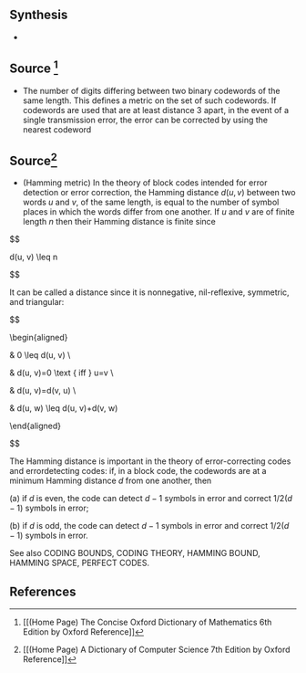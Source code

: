 ## Synthesis
- 
## Source [^1]
- The number of digits differing between two binary codewords of the same length. This defines a metric on the set of such codewords. If codewords are used that are at least distance 3 apart, in the event of a single transmission error, the error can be corrected by using the nearest codeword

## Source[^2]
- (Hamming metric) In the theory of block codes intended for error detection or error correction, the Hamming distance $d(u, v)$ between two words $u$ and $v$, of the same length, is equal to the number of symbol places in which the words differ from one another. If $u$ and $v$ are of finite length $n$ then their Hamming distance is finite since

  

$$

d(u, v) \leq n

$$

  

It can be called a distance since it is nonnegative, nil-reflexive, symmetric, and triangular:

  

$$

\begin{aligned}

& 0 \leq d(u, v) \\

& d(u, v)=0 \text { iff } u=v \\

& d(u, v)=d(v, u) \\

& d(u, w) \leq d(u, v)+d(v, w)

\end{aligned}

$$

  

The Hamming distance is important in the theory of error-correcting codes and errordetecting codes: if, in a block code, the codewords are at a minimum Hamming distance $d$ from one another, then

(a) if $d$ is even, the code can detect $d-1$ symbols in error and correct $1 / 2(d-1)$ symbols in error;

(b) if $d$ is odd, the code can detect $d-1$ symbols in error and correct $1 / 2(d-1)$ symbols in error.

  

See also CODING BOUNDS, CODING THEORY, HAMMING BOUND, HAMMING SPACE, PERFECT CODES.
## References

[^1]: [[(Home Page) The Concise Oxford Dictionary of Mathematics 6th Edition by Oxford Reference]]
[^2]: [[(Home Page) A Dictionary of Computer Science 7th Edition by Oxford Reference]]
